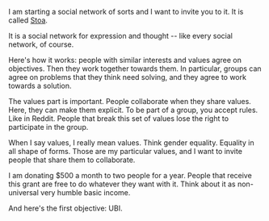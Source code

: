 <!--
.. title: Stoa
.. slug: stoa
.. date: 2019-11-02 21:58:25 UTC+01:00
.. tags: 
.. category: 
.. link: 
.. description: 
.. type: text
.. status: draft
-->

I am starting a social network of sorts and I want to invite you to it. It is called [Stoa](https://en.wikipedia.org/wiki/Stoa).

It is a social network for expression and thought -- like every social network, of course.

Here's how it works: people with similar interests and values agree on objectives. Then they work together towards them. In particular, groups can agree on problems that they think need solving, and they agree to work towards a solution.

The values part is important. People collaborate when they share values. Here, they can make them explicit. To be part of a group, you accept rules. Like in Reddit. People that break this set of values lose the right to participate in the group.

When I say values, I really mean values. Think gender equality. Equality in all shape of forms. Those are my particular values, and I want to invite people that share them to collaborate.

I am donating $500 a month to two people for a year. People that receive this grant are free to do whatever they want with it. Think about it as non-universal very humble basic income.

And here's the first objective: UBI.
